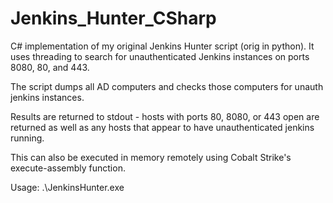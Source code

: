# Jenkins_Hunter_CSharp
C# implementation of my original Jenkins Hunter script (orig in python). It uses threading to search for unauthenticated Jenkins instances on ports 8080, 80, and 443.

The script dumps all AD computers and checks those computers for unauth jenkins instances.

Results are returned to stdout - hosts with ports 80, 8080, or 443 open are returned as well as any hosts that appear to have unauthenticated jenkins running.

This can also be executed in memory remotely using Cobalt Strike's execute-assembly function.

Usage:
.\JenkinsHunter.exe

